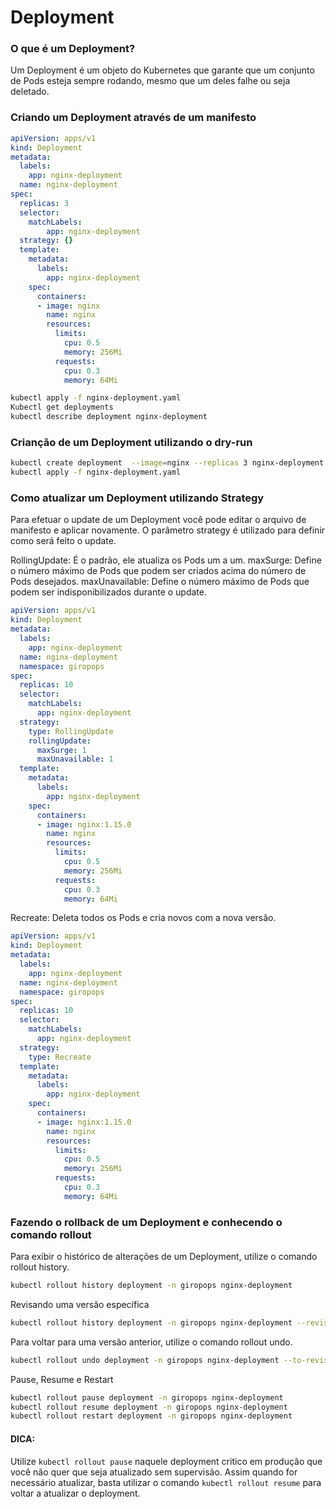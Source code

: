 # Deployment

### O que é um Deployment?

Um Deployment é um objeto do Kubernetes que garante que um conjunto de Pods esteja sempre rodando, mesmo que um deles falhe ou seja deletado.

### Criando um Deployment através de um manifesto

```yaml
apiVersion: apps/v1
kind: Deployment
metadata:
  labels:
    app: nginx-deployment
  name: nginx-deployment
spec:
  replicas: 3
  selector:
    matchLabels:
        app: nginx-deployment
  strategy: {}
  template:
    metadata:
      labels:
        app: nginx-deployment
    spec:
      containers:
      - image: nginx
        name: nginx
        resources:
          limits:
            cpu: 0.5
            memory: 256Mi
          requests:
            cpu: 0.3
            memory: 64Mi
```

```bash
kubectl apply -f nginx-deployment.yaml
Kubectl get deployments
kubectl describe deployment nginx-deployment
```

### Crianção de um Deployment utilizando o dry-run

```bash
kubectl create deployment  --image=nginx --replicas 3 nginx-deployment --dry-run=client -o yaml > nginx-deployment.yaml
kubectl apply -f nginx-deployment.yaml
```

### Como atualizar um Deployment utilizando Strategy

Para efetuar o update de um Deployment você pode editar o arquivo de manifesto e aplicar novamente. O parâmetro strategy é utilizado para definir como será feito o update.

RollingUpdate: É o padrão, ele atualiza os Pods um a um.
 maxSurge: Define o número máximo de Pods que podem ser criados acima do número de Pods desejados.
 maxUnavailable: Define o número máximo de Pods que podem ser indisponibilizados durante o update.

```yaml
apiVersion: apps/v1
kind: Deployment
metadata:
  labels:
    app: nginx-deployment
  name: nginx-deployment
  namespace: giropops
spec:
  replicas: 10
  selector:
    matchLabels:
      app: nginx-deployment
  strategy:
    type: RollingUpdate
    rollingUpdate:
      maxSurge: 1
      maxUnavailable: 1
  template:
    metadata:
      labels:
        app: nginx-deployment
    spec:
      containers:
      - image: nginx:1.15.0
        name: nginx
        resources:
          limits:
            cpu: 0.5
            memory: 256Mi
          requests:
            cpu: 0.3
            memory: 64Mi
```

Recreate: Deleta todos os Pods e cria novos com a nova versão.

```yaml
apiVersion: apps/v1
kind: Deployment
metadata:
  labels:
    app: nginx-deployment
  name: nginx-deployment
  namespace: giropops
spec:
  replicas: 10
  selector:
    matchLabels:
      app: nginx-deployment
  strategy:
    type: Recreate
  template:
    metadata:
      labels:
        app: nginx-deployment
    spec:
      containers:
      - image: nginx:1.15.0
        name: nginx
        resources:
          limits:
            cpu: 0.5
            memory: 256Mi
          requests:
            cpu: 0.3
            memory: 64Mi
```

### Fazendo o rollback de um Deployment e conhecendo o comando rollout

Para exibir o histórico de alterações de um Deployment, utilize o comando rollout history.

```bash
kubectl rollout history deployment -n giropops nginx-deployment
```

Revisando uma versão específica

```bash
kubectl rollout history deployment -n giropops nginx-deployment --revision 3 
```

Para voltar para uma versão anterior, utilize o comando rollout undo.

```bash
kubectl rollout undo deployment -n giropops nginx-deployment --to-revision 3
```

Pause, Resume e Restart

```bash
kubectl rollout pause deployment -n giropops nginx-deployment
kubectl rollout resume deployment -n giropops nginx-deployment
kubectl rollout restart deployment -n giropops nginx-deployment
```

#### DICA:
Utilize `kubectl rollout pause` naquele deployment critico em produção que você não quer que seja atualizado sem supervisão. Assim quando for necessário atualizar, basta utilizar o comando `kubectl rollout resume` para voltar a atualizar o deployment.
